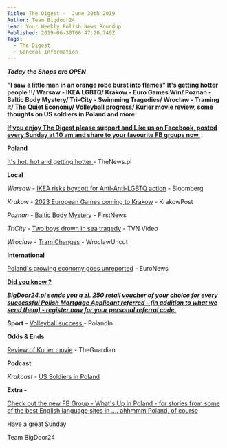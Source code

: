 ```yaml
---
Title: The Digest -  June 30th 2019
Author: Team Bigdoor24
Lead: Your Weekly Polish News Roundup
Published: 2019-06-30T06:47:20.749Z
Tags:
  - The Digest
  - General Information
---
```

**_Today the Shops are OPEN_**

**"I saw a little man in an orange robe burst into flames" It's getting hotter people !!/ Warsaw - IKEA LGBTQ/ Krakow - Euro Games Win/ Poznan - Baltic Body Mystery/ Tri-City - Swimming Tragedies/ Wroclaw - Traming it/ The Quiet Economy/ Volleyball progress/ Kurier movie review, some thoughts on US soldiers in Poland and more**

[**If you enjoy The Digest please support and Like us on Facebook, posted every Sunday at 10 am and share to your favourite FB groups now.**](https://www.facebook.com/bigdoor24/)

<div class="sharethis-inline-share-buttons"></div>

**Poland**

[It's hot, hot and getting hotter ](http://thenews.pl/1/9/Artykul/427278,Meteorologists-warn-of-heatwave-in-Poland-)- TheNews.pl

**Local**

_Warsaw_ - [IKEA risks boycott for Anti-Anti-LGBTQ action](https://www.bloomberg.com/news/articles/2019-06-28/ikea-risks-boycott-in-poland-after-wading-into-gay-rights-debate) - Bloomberg

_Krakow_  - [2023 European Games coming to Krakow](http://www.krakowpost.com/21572/2019/06/krakow-to-host-2023-european-games) - KrakowPost

_Poznan_ - [Baltic Body Mystery](https://www.thefirstnews.com/article/corpse-found-on-wwii-ship-wreck-could-be-poznan-diver-who-disappeared-7-years-ago-6537) - FirstNews 

_TriCity_ - [Two boys drown in sea tragedy](https://www.tvn24.pl/tvn24-news-in-english,157,m/poland-two-teenage-boys-drowned-in-the-sea-in-gdansk,948438.html) - TVN Video

_Wroclaw_ - [Tram Changes](http://wroclawuncut.com/2019/06/19/major-public-transport-route-changes-coming-on-saturday/) - WroclawUncut

**International**

[Poland's growing economy goes unreported](https://www.euronews.com/2019/06/25/how-poland-s-golden-age-of-economic-growth-is-going-unreported-view) - EuroNews

[**Did you know ?**](https://bigdoor24.pl/)

[**_BigDoor24.pl sends you a zl. 250 retail voucher of your choice for every successful Polish Mortgage Applicant referred - (in addition to what we send them) - register now for your personal referral code._**](https://bigdoor24.pl/)

**Sport** - [Volleyball success ](https://polandin.com/43275228/volleyball-poland-within-arms-reach-of-final-six)- PolandIn

**Odds & Ends**

[Review of Kurier movie](https://www.theguardian.com/film/2019/jun/26/kurier-review-wladyslaw-pasikowski-philippe-tlokinski) - TheGuardian

**Podcast**

_Krakcast_ - [US Soldiers in Poland](https://www.krakcast.pl/e/krakcast-chat-%e2%80%93-us-bases-in-poland/)

**Extra -** 

[Check out the new FB Group - What's Up in Poland - for stories from some of the best English language sites in .... ahhmmm Poland, of course](https://www.facebook.com/groups/1722906371076192/)

Have a great Sunday

Team BigDoor24
